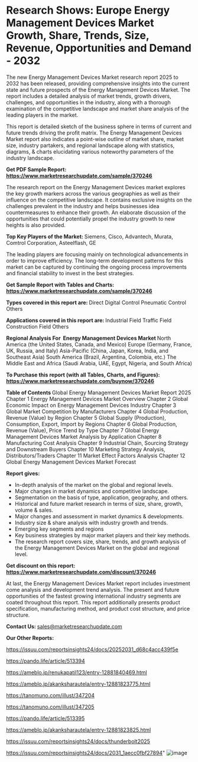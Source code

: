 # Research Shows: Europe Energy Management Devices Market Growth, Share, Trends, Size, Revenue, Opportunities and Demand - 2032

The new Energy Management Devices Market research report 2025 to 2032 has been released, providing comprehensive insights into the current state and future prospects of the Energy Management Devices Market. The report includes a detailed analysis of market trends, growth drivers, challenges, and opportunities in the industry, along with a thorough examination of the competitive landscape and market share analysis of the leading players in the market.

This report is detailed sketch of the business sphere in terms of current and future trends driving the profit matrix. The Energy Management Devices Market report also indicates a point-wise outline of market share, market size, industry partakers, and regional landscape along with statistics, diagrams, &amp; charts elucidating various noteworthy parameters of the industry landscape.

<strong><b>Get PDF Sample Report: <a href=https://www.marketresearchupdate.com/sample/370246>https://www.marketresearchupdate.com/sample/370246</a></b></strong>

The research report on the Energy Management Devices market explores the key growth markers across the various geographies as well as their influence on the competitive landscape. It contains exclusive insights on the challenges prevalent in the industry and helps businesses idea countermeasures to enhance their growth. An elaborate discussion of the opportunities that could potentially propel the industry growth to new heights is also provided.

<strong><b>Top Key Players of the Market:
</b></strong>Siemens, Cisco, Advantech, Murata, Comtrol Corporation, Asteelflash, GE<strong><b>
</b></strong>

The leading players are focusing mainly on technological advancements in order to improve efficiency. The long-term development patterns for this market can be captured by continuing the ongoing process improvements and financial stability to invest in the best strategies.

<strong><b>Get Sample Report with Tables and Charts: <a href=https://www.marketresearchupdate.com/sample/370246>https://www.marketresearchupdate.com/sample/370246</a></b></strong>

<strong><b>Types covered in this report are:
</b></strong>Direct Digital Control
Pneumatic Control
Others<strong><b>
</b></strong>

<strong><b>Applications covered in this report are:
</b></strong>Industrial Field
Traffic Field
Construction Field
Others<strong><b>
</b></strong>

<strong><b>Regional Analysis For  Energy Management Devices Market</b></strong><strong><b>
</b></strong>North America (the United States, Canada, and Mexico)
Europe (Germany, France, UK, Russia, and Italy)
Asia-Pacific (China, Japan, Korea, India, and Southeast Asia)
South America (Brazil, Argentina, Colombia, etc.)
The Middle East and Africa (Saudi Arabia, UAE, Egypt, Nigeria, and South Africa)

<strong><b>To Purchase this report (with all Tables, Charts, and Figures): <a href=https://www.marketresearchupdate.com/buynow/370246>https://www.marketresearchupdate.com/buynow/370246</a></b></strong>

<strong><b>Table of Contents</b></strong><strong><b>
</b></strong>Global Energy Management Devices Market Report 2025
Chapter 1 Energy Management Devices Market Overview
Chapter 2 Global Economic Impact on Energy Management Devices Industry
Chapter 3 Global Market Competition by Manufacturers
Chapter 4 Global Production, Revenue (Value) by Region
Chapter 5 Global Supply (Production), Consumption, Export, Import by Regions
Chapter 6 Global Production, Revenue (Value), Price Trend by Type
Chapter 7 Global Energy Management Devices Market Analysis by Application
Chapter 8 Manufacturing Cost Analysis
Chapter 9 Industrial Chain, Sourcing Strategy and Downstream Buyers
Chapter 10 Marketing Strategy Analysis, Distributors/Traders
Chapter 11 Market Effect Factors Analysis
Chapter 12 Global Energy Management Devices Market Forecast

<strong><b>Report gives:</b></strong>

- In-depth analysis of the market on the global and regional levels.
- Major changes in market dynamics and competitive landscape.
- Segmentation on the basis of type, application, geography, and others.
- Historical and future market research in terms of size, share, growth, volume &amp; sales.
- Major changes and assessment in market dynamics &amp; developments.
- Industry size &amp; share analysis with industry growth and trends.
- Emerging key segments and regions
- Key business strategies by major market players and their key methods.
- The research report covers size, share, trends, and growth analysis of the Energy Management Devices Market on the global and regional level.

<strong><b>Get discount on this report: <a href=https://www.marketresearchupdate.com/discount/370246>https://www.marketresearchupdate.com/discount/370246</a></b></strong>

At last, the Energy Management Devices Market report includes investment come analysis and development trend analysis. The present and future opportunities of the fastest growing international industry segments are coated throughout this report. This report additionally presents product specification, manufacturing method, and product cost structure, and price structure.

<strong><b>Contact Us:
</b></strong>sales@marketresearchupdate.com

<strong>Our Other Reports:</strong>

<a href=https://issuu.com/reportsinsights24/docs/20252031_d68c4acc439f5e>https://issuu.com/reportsinsights24/docs/20252031_d68c4acc439f5e</a>

<a href=https://pando.life/article/513394>https://pando.life/article/513394</a>

<a href=https://ameblo.jp/renukapatil123/entry-12881840469.html>https://ameblo.jp/renukapatil123/entry-12881840469.html</a>

<a href=https://ameblo.jp/akanksharautela/entry-12881823775.html>https://ameblo.jp/akanksharautela/entry-12881823775.html</a>

<a href=https://tanomuno.com/illust/347204>https://tanomuno.com/illust/347204</a>

<a href=https://tanomuno.com/illust/347205>https://tanomuno.com/illust/347205</a>

<a href=https://pando.life/article/513395>https://pando.life/article/513395</a>

<a href=https://ameblo.jp/akanksharautela/entry-12881823825.html>https://ameblo.jp/akanksharautela/entry-12881823825.html</a>

<a href=https://issuu.com/reportsinsights24/docs/thunderbolt2025>https://issuu.com/reportsinsights24/docs/thunderbolt2025</a>

<a href=https://issuu.com/reportsinsights24/docs/2031_1aecc0fbf27894>https://issuu.com/reportsinsights24/docs/2031_1aecc0fbf27894</a>"
![image](https://github.com/user-attachments/assets/f97ffb86-9214-4b55-b36b-d0a6005dc501)
